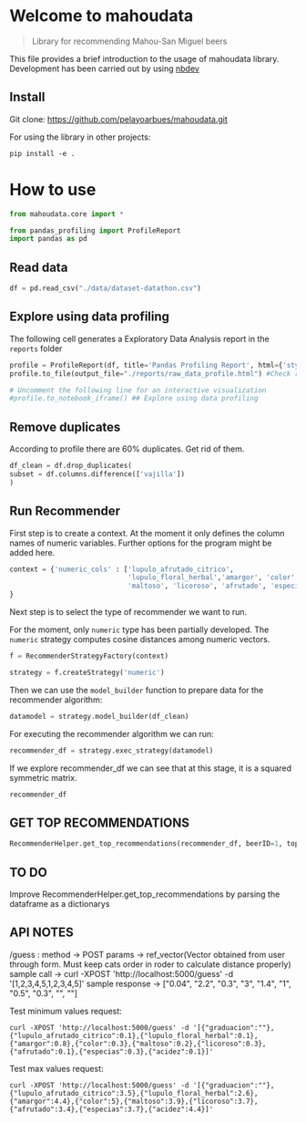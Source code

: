 # Welcome to mahoudata
> Library for recommending Mahou-San Miguel beers


This file provides a brief introduction to the usage of mahoudata library. Development has been carried out by using [nbdev](https://nbdev.fast.ai/tutorial/)

## Install

Git clone: https://github.com/pelayoarbues/mahoudata.git

For using the library in other projects:

`pip install -e .`

# How to use

```python
from mahoudata.core import *

from pandas_profiling import ProfileReport
import pandas as pd
```

## Read data

```python
df = pd.read_csv("./data/dataset-datathon.csv")
```

## Explore using data profiling

The following cell generates a Exploratory Data Analysis report in the `reports` folder

```python
profile = ProfileReport(df, title='Pandas Profiling Report', html={'style':{'full_width':True}})
profile.to_file(output_file="./reports/raw_data_profile.html") #Check reports folder

# Uncomment the following line for an interactive visualization
#profile.to_notebook_iframe() ## Explore using data profiling
```

## Remove duplicates
According to profile there are 60% duplicates. Get rid of them.


```python
df_clean = df.drop_duplicates(
subset = df.columns.difference(['vajilla'])
)
```

## Run Recommender

First step is to create a context. At the moment it only defines the column names of numeric variables. Further options for the program might be added here.

```python
context = {'numeric_cols' : ['lupulo_afrutado_citrico', 
                             'lupulo_floral_herbal','amargor', 'color', 
                             'maltoso', 'licoroso', 'afrutado', 'especias','acidez']
}
```

Next step is to select the type of recommender we want to run. 

For the moment, only `numeric` type has been partially developed. The `numeric` strategy computes cosine distances among numeric vectors.

```python
f = RecommenderStrategyFactory(context)

strategy = f.createStrategy('numeric')

```

Then we can use the `model_builder` function to prepare data for the recommender algorithm:

```python
datamodel = strategy.model_builder(df_clean)
```

For executing the recommender algorithm we can run:

```python
recommender_df = strategy.exec_strategy(datamodel)
```

If we explore recommender_df we can see that at this stage, it is a squared symmetric matrix.

```python
recommender_df
```

## GET TOP RECOMMENDATIONS

```python
RecommenderHelper.get_top_recommendations(recommender_df, beerID=1, topk=6, sort_asc=True)
```

## TO DO

Improve RecommenderHelper.get_top_recommendations by parsing the dataframe as a dictionarys

## API NOTES

/guess : 
    method -> POST
    params -> ref_vector(Vector obtained from user through form. Must keep cats order in roder to calculate distance properly)
    sample call -> curl -XPOST 'http://localhost:5000/guess' -d '[1,2,3,4,5,1,2,3,4,5]'
    sample response -> ["0.04", "2.2", "0.3", "3", "1.4", "1", "0.5", "0.3", "", ""]

Test minimum values request:

```
curl -XPOST 'http://localhost:5000/guess' -d '[{"graduacion":""},{"lupulo_afrutado_citrico":0.1},{"lupulo_floral_herbal":0.1},{"amargor":0.8},{"color":0.3},{"maltoso":0.2},{"licoroso":0.3},{"afrutado":0.1},{"especias":0.3},{"acidez":0.1}]'
```

Test max values request:

```
curl -XPOST 'http://localhost:5000/guess' -d '[{"graduacion":""},{"lupulo_afrutado_citrico":3.5},{"lupulo_floral_herbal":2.6},{"amargor":4.4},{"color":5},{"maltoso":3.9},{"licoroso":3.7},{"afrutado":3.4},{"especias":3.7},{"acidez":4.4}]'
```

